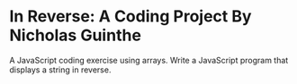 # In Reverse: A Coding Project By Nicholas Guinthe
A JavaScript coding exercise using arrays. Write a JavaScript program that displays a string in reverse.

